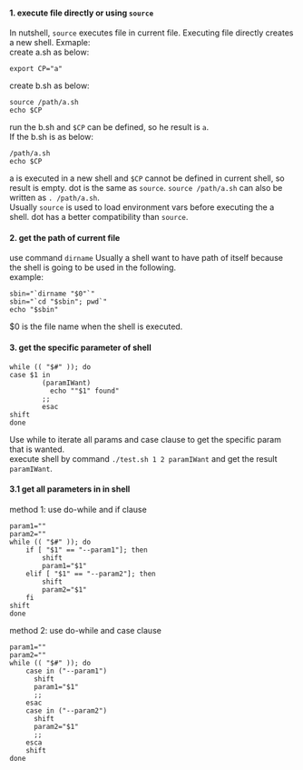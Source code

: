 #### 1. execute file directly or using `source`
In nutshell, `source` executes file in current file. Executing file directly creates a new shell.
Exmaple:  
create a.sh as below:
```
export CP="a"
```
create b.sh as below:
```
source /path/a.sh
echo $CP
```
run the b.sh and `$CP` can be defined, so he result is `a`.  
If the b.sh is as below:
```
/path/a.sh
echo $CP
```
a is executed in a new shell and `$CP` cannot be defined in current shell, so result is empty. dot is the same as `source`. `source /path/a.sh` can also be written as `. /path/a.sh`.  
Usually `source` is used to load environment vars before executing the a shell. dot has a better compatibility than `source`.  

#### 2. get the path of current file
use command `dirname`
Usually a shell want to have path of itself because the shell is going to be used in the following.  
example:
```
sbin="`dirname "$0"`"
sbin="`cd "$sbin"; pwd`"
echo "$sbin"
```
$0 is the file name when the shell is executed.

#### 3. get the specific parameter of shell
```
while (( "$#" )); do
case $1 in
        (paramIWant)
          echo ""$1" found"
        ;;
        esac
shift
done
```
Use while to iterate all params and case clause to get the specific param that is wanted.  
execute shell by command `./test.sh 1 2 paramIWant` and get the result `paramIWant`.
#### 3.1 get all parameters in in shell
method 1: use do-while and if clause
```
param1=""
param2=""
while (( "$#" )); do
    if [ "$1" == "--param1"]; then
        shift
        param1="$1"
    elif [ "$1" == "--param2"]; then
        shift
        param2="$1"
    fi
shift
done
```
method 2: use do-while and case clause
```
param1=""
param2=""
while (( "$#" )); do
    case in ("--param1")
      shift
      param1="$1"
      ;;
    esac
    case in ("--param2")
      shift
      param2="$1"
      ;;
    esca
    shift
done
```
